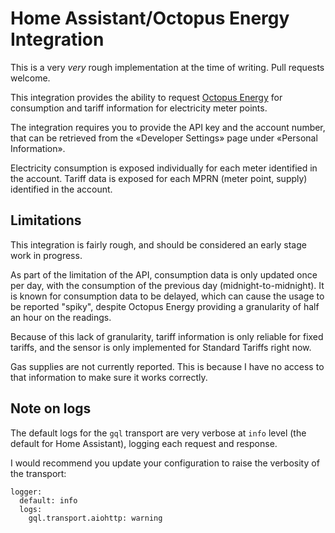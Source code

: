 <!--
SPDX-FileCopyrightText: 2021 The ha-octopus-energy Authors

SPDX-License-Identifier: Apache-2.0
-->

# Home Assistant/Octopus Energy Integration

This is a very _very_ rough implementation at the time of writing. Pull requests welcome.

This integration provides the ability to request [Octopus Energy](https://share.octopus.energy/wheat-ram-24)
for consumption and tariff information for electricity meter points.

The integration requires you to provide the API key and the account number, that can be retrieved
from the «Developer Settings» page under «Personal Information».

Electricity consumption is exposed individually for each meter identified in the account. Tariff data is
exposed for each MPRN (meter point, supply) identified in the account.

## Limitations

This integration is fairly rough, and should be considered an early stage work in progress.

As part of the limitation of the API, consumption data is only updated once per day, with the consumption of
the previous day (midnight-to-midnight). It is known for consumption data to be delayed, which can cause the
usage to be reported "spiky", despite Octopus Energy providing a granularity of half an hour on the readings.

Because of this lack of granularity, tariff information is only reliable for fixed tariffs, and the sensor is
only implemented for Standard Tariffs right now.

Gas supplies are not currently reported. This is because I have no access to that information to make sure it
works correctly.

## Note on logs

The default logs for the `gql` transport are very verbose at `info` level (the default for Home Assistant),
logging each request and response.

I would recommend you update your configuration to raise the verbosity of the transport:

```
logger:
  default: info
  logs:
    gql.transport.aiohttp: warning
```
